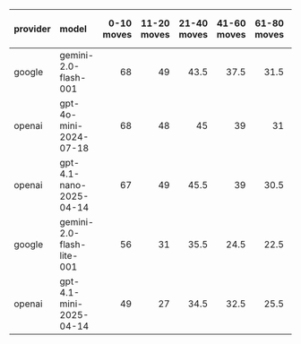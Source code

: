 | provider   | model                     |   0-10 moves |   11-20 moves |   21-40 moves |   41-60 moves |   61-80 moves |   81-100 moves |
|:-----------|:--------------------------|-------------:|--------------:|--------------:|--------------:|--------------:|---------------:|
| google     | gemini-2.0-flash-001      |           68 |            49 |          43.5 |          37.5 |          31.5 |           29.5 |
| openai     | gpt-4o-mini-2024-07-18    |           68 |            48 |          45   |          39   |          31   |           29   |
| openai     | gpt-4.1-nano-2025-04-14   |           67 |            49 |          45.5 |          39   |          30.5 |           29.5 |
| google     | gemini-2.0-flash-lite-001 |           56 |            31 |          35.5 |          24.5 |          22.5 |           23.5 |
| openai     | gpt-4.1-mini-2025-04-14   |           49 |            27 |          34.5 |          32.5 |          25.5 |           22.5 |